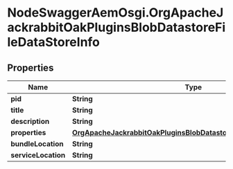 # NodeSwaggerAemOsgi.OrgApacheJackrabbitOakPluginsBlobDatastoreFileDataStoreInfo

## Properties
Name | Type | Description | Notes
------------ | ------------- | ------------- | -------------
**pid** | **String** |  | [optional] 
**title** | **String** |  | [optional] 
**description** | **String** |  | [optional] 
**properties** | [**OrgApacheJackrabbitOakPluginsBlobDatastoreFileDataStoreProperties**](OrgApacheJackrabbitOakPluginsBlobDatastoreFileDataStoreProperties.md) |  | [optional] 
**bundleLocation** | **String** |  | [optional] 
**serviceLocation** | **String** |  | [optional] 


